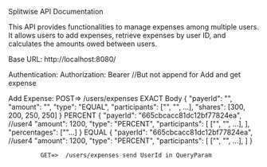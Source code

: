 Splitwise API Documentation

This API provides functionalities to manage expenses among multiple users. It allows users to add expenses, retrieve expenses by user ID, and calculates the amounts owed between users.

Base URL: http://localhost:8080/

Authentication: Authorization: Bearer <JWT Token> //But not append for Add and get expense

Add Expense: POST=> /users/expenses
            EXACT
                Body {
                     "payerId": "<payer user ID>",
                     "amount": "<total amount>",
                     "type": "EQUAL",
                     "participants": ["<participant user ID>", "<participant user ID>", ...],
                     "shares": [300, 200, 250, 250]
                    }
            PERCENT
                    {
                     "payerId": "665cbcacc81dc12bf77824ea", //user4
                    "amount":  1200,
                    "type": "PERCENT",
                    "participants": [
                        ["<participant user ID>", "<participant user ID>", ...],
                                    ],
                    "percentages": ["<participant Share Percentage Respectively>"...]
                    }
            EQUAL
                    {
                     "payerId": "665cbcacc81dc12bf77824ea", //user4
                    "amount":  1200,
                    "type": "PERCENT",
                    "participants": [
                        ["<participant user ID>", "<participant user ID>", ...],
                                    ]
                    }


             GET=>  /users/expenses send UserId in QueryParam


